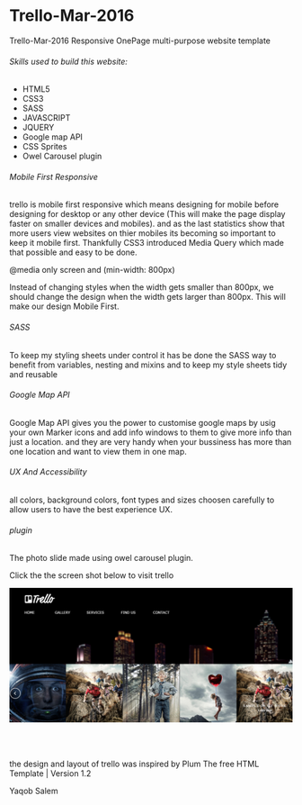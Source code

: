 


<h1> Trello-Mar-2016</h1>

Trello-Mar-2016 Responsive OnePage multi-purpose website template 

<h6> Skills used to build this website: </h6>
<ul>
<li> HTML5 </li>
<li> CSS3 </li>
<li> SASS </li>
<li> JAVASCRIPT </li>
<li> JQUERY </li>
<li> Google map API </li>
<li> CSS Sprites </li>
<li> Owel Carousel plugin </li>

</ul>

<h6> Mobile First Responsive </h6>
<p> trello is mobile first responsive which means designing for mobile before designing for desktop or any other device (This will make the page display faster on smaller devices and mobiles). and as the last statistics show that more users view websites on thier mobiles its becoming so important to keep it mobile first. Thankfully CSS3 introduced Media Query which made that possible and easy to be done. </p>

<p> @media only screen and (min-width: 800px)</p>

Instead of changing styles when the width gets smaller than 800px, we should change the design when the width gets larger than 800px. This will make our design Mobile First.

<h6>SASS </h6>

<p> To keep my styling sheets under control it has be done the SASS way  to benefit from variables, nesting and mixins and to keep my style sheets tidy and reusable</p>
<h6>Google Map API </h6>

<p> Google Map API gives you the power to customise google maps by usig your own Marker icons and add info windows to them to give more info than just a location. and they are very handy when your bussiness has  more than one location and want to view them in one map.  </p>

<h6>UX And Accessibility </h6>
 all colors, background colors, font types and sizes choosen carefully to allow users to have the best experience UX.
<h6>plugin </h6>
<p>The photo slide made using owel carousel plugin.</p>
<p>Click the the screen shot below to visit trello </p>
<a href = "http://176.32.230.49/trello.com/"  target = "_blank"><img src = "images/trello.png" width= "600"> </a>

<br><br>

<p> the design and layout of trello was inspired by Plum The free HTML Template | Version 1.2  </p>


<p> Yaqob Salem </p>

